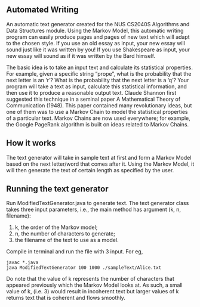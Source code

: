 ## Automated Writing

An automatic text generator created for the NUS CS2040S Algorithms and Data Structures module. Using the Markov Model, this automatic writing program can easily produce pages and pages of new text which will adapt to the chosen style. If you use an old essay as input, your new essay will sound just like it was written by you! If you use Shakespeare as input, your new essay will sound as if it was written by the Bard himself.

The basic idea is to take an input text and calculate its statistical properties. For example, given a specific string “prope”, what is the probability that the next letter is an ‘r’? What is the probability that the next letter is a ‘q’? Your program will take a text as input, calculate this statistical information, and then use it to produce a reasonable output text. Claude Shannon first suggested this technique in a seminal paper A Mathematical Theory of Communication (1948). This paper contained many revolutionary ideas, but one of them was to use a Markov Chain to model the statistical properties of a particular text. Markov Chains are now used everywhere; for example, the Google PageRank algorithm is built on ideas related to Markov Chains.

## How it works
The text generator will take in sample text at first and form a Markov Model based on the next letter/word that comes after it. Using the Markov Model, it will then generate the text of certain length as specified by the user.

## Running the text generator
Run ModifiedTextGenerator.java to generate text. The text generator class takes three input parameters, i.e., the main method has
argument (k, n, filename):
1. k, the order of the Markov model;
2. n, the number of characters to generate;
3. the filename of the text to use as a model.

Compile in terminal and run the file with 3 input. For eg,
```
javac *.java
java ModifiedTextGenerator 100 1000 ./sampleText/Alice.txt
```
Do note that the value of k represents the number of characters that appeared previously which the Markov Model looks at. As such, a small value of k, (i.e. 3) would result in incoherent text but larger values of k returns text that is coherent and flows smoothly.
